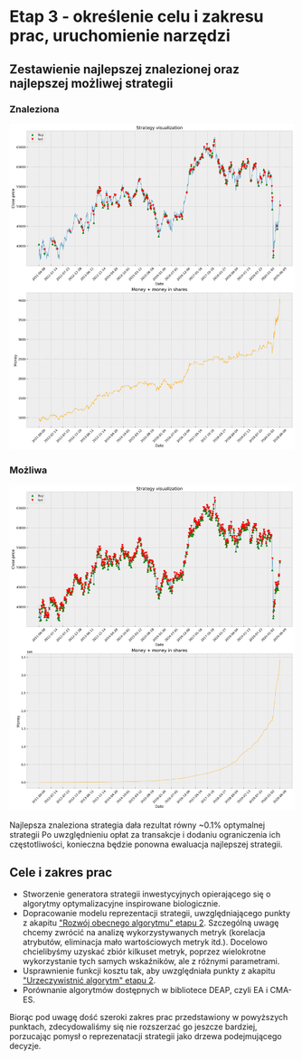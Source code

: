 # Etap 3 - określenie celu i zakresu prac, uruchomienie narzędzi

## Zestawienie najlepszej znalezionej oraz najlepszej możliwej strategii
### Znaleziona
![](best_strategy.png)

### Możliwa
![](best_possible_strategy.png)

Najlepsza znaleziona strategia dała rezultat równy ~0.1% optymalnej strategii
Po uwzględnieniu opłat za transakcje i dodaniu ograniczenia ich częstotliwości, konieczna będzie ponowna ewaluacja najlepszej strategii.
## Cele i zakres prac
- Stworzenie generatora strategii inwestycyjnych opierającego się o algorytmy optymalizacyjne inspirowane biologicznie.
- Dopracowanie modelu reprezentacji strategii, uwzględniającego punkty z akapitu ["Rozwój obecnego algorytmu" etapu 2](../2/README.md#rozwój-obecnego-algorytmu). Szczególną uwagę chcemy zwrócić na analizę wykorzystywanych metryk (korelacja atrybutów, eliminacja mało wartościowych metryk itd.). Docelowo chcielibyśmy uzyskać zbiór kilkuset metryk, poprzez wielokrotne wykorzystanie tych samych wskaźników, ale z różnymi parametrami.
- Usprawnienie funkcji kosztu tak, aby uwzględniała punkty z akapitu ["Urzeczywistnić algorytm" etapu 2](../2/README.md#rozwój-obecnego-algorytmu). 
- Porównanie algorytmów dostępnych w bibliotece DEAP, czyli EA i CMA-ES.

Biorąc pod uwagę dość szeroki zakres prac przedstawiony w powyższych punktach, zdecydowaliśmy się nie rozszerzać go jeszcze bardziej, porzucając pomysł o reprezenatacji strategii jako drzewa podejmującego decyzje.
